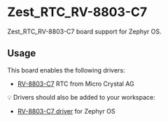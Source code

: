 # Zest_RTC_RV-8803-C7

Zest_RTC_RV-8803-C7 board support for Zephyr OS.

## Usage

This board enables the following drivers:

- [RV-8803-C7](https://www.microcrystal.com/en/products/real-time-clock-rtc-modules/rv-8803-c7/) RTC from Micro Crystal AG

💡 Drivers should also be added to your workspace:

- [RV-8803-C7 driver](https://github.com/catie-aq/zephyr_microcrystal-rv-8803-c7) for Zephyr OS
